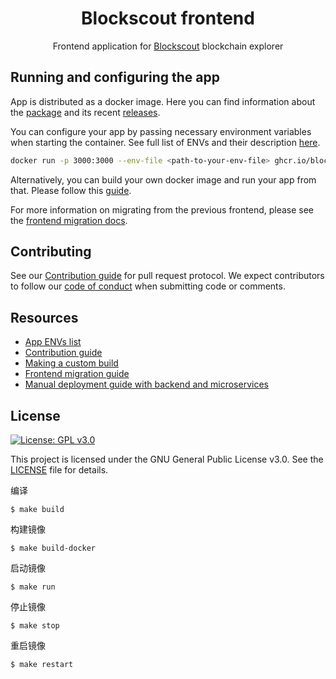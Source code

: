<h1 align="center">Blockscout frontend</h1>

<p align="center">
    <span>Frontend application for </span>
    <a href="https://github.com/blockscout/blockscout/blob/master/README.md">Blockscout</a>
    <span> blockchain explorer</span>
</p>

## Running and configuring the app

App is distributed as a docker image. Here you can find information about the [package](https://github.com/blockscout/frontend/pkgs/container/frontend) and its recent [releases](https://github.com/blockscout/frontend/releases).

You can configure your app by passing necessary environment variables when starting the container. See full list of ENVs and their description [here](./docs/ENVS.md).

```sh
docker run -p 3000:3000 --env-file <path-to-your-env-file> ghcr.io/blockscout/frontend:latest
```

Alternatively, you can build your own docker image and run your app from that. Please follow this [guide](./docs/CUSTOM_BUILD.md).

For more information on migrating from the previous frontend, please see the [frontend migration docs](https://docs.blockscout.com/for-developers/frontend-migration).

## Contributing

See our [Contribution guide](./docs/CONTRIBUTING.md) for pull request protocol. We expect contributors to follow our [code of conduct](./CODE_OF_CONDUCT.md) when submitting code or comments.

## Resources
- [App ENVs list](./docs/ENVS.md)
- [Contribution guide](./docs/CONTRIBUTING.md)
- [Making a custom build](./docs/CUSTOM_BUILD.md)
- [Frontend migration guide](https://docs.blockscout.com/for-developers/frontend-migration)
- [Manual deployment guide with backend and microservices](https://docs.blockscout.com/for-developers/deployment/manual-deployment-guide)

## License

[![License: GPL v3.0](https://img.shields.io/badge/License-GPL%20v3-blue.svg)](https://www.gnu.org/licenses/gpl-3.0)

This project is licensed under the GNU General Public License v3.0. See the [LICENSE](LICENSE) file for details.

编译

```shell
$ make build
```

构建镜像
```shell
$ make build-docker
```

启动镜像
```shell
$ make run
```

停止镜像
```shell
$ make stop
```


重启镜像
```shell
$ make restart
```

